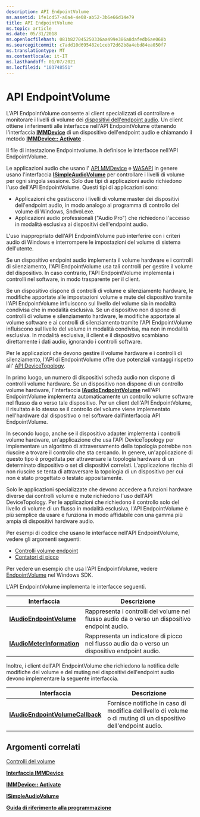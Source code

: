 ```yaml
---
description: API EndpointVolume
ms.assetid: 1fe1cd57-a0a4-4e08-ab52-3b6e66d14e79
title: API EndpointVolume
ms.topic: article
ms.date: 05/31/2018
ms.openlocfilehash: 081b827045250336aa499e386a8dafedb6ae068b
ms.sourcegitcommit: c7add10d695482e1ceb72d62b8a4ebd84ea050f7
ms.translationtype: MT
ms.contentlocale: it-IT
ms.lasthandoff: 01/07/2021
ms.locfileid: "103748551"
---
```

# <a name="endpointvolume-api"></a>API EndpointVolume

L'API EndpointVolume consente ai client specializzati di controllare e monitorare i livelli di volume dei [dispositivi dell'endpoint audio](audio-endpoint-devices.md). Un client ottiene i riferimenti alle interfacce nell'API EndpointVolume ottenendo l'interfaccia [**IMMDevice**](/windows/desktop/api/Mmdeviceapi/nn-mmdeviceapi-immdevice) di un dispositivo dell'endpoint audio e chiamando il metodo [**IMMDevice:: Activate**](/windows/desktop/api/Mmdeviceapi/nf-mmdeviceapi-immdevice-activate) .

Il file di intestazione Endpointvolume. h definisce le interfacce nell'API EndpointVolume.

Le applicazioni audio che usano l' [API MMDevice](mmdevice-api.md) e [WASAPI](wasapi.md) in genere usano l'interfaccia [**ISimpleAudioVolume**](/windows/desktop/api/Audioclient/nn-audioclient-isimpleaudiovolume) per controllare i livelli di volume per ogni singola sessione. Solo due tipi di applicazioni audio richiedono l'uso dell'API EndpointVolume. Questi tipi di applicazioni sono:

-   Applicazioni che gestiscono i livelli di volume master dei dispositivi dell'endpoint audio, in modo analogo al programma di controllo del volume di Windows, Sndvol.exe.
-   Applicazioni audio professionali ("Audio Pro") che richiedono l'accesso in modalità esclusiva ai dispositivi dell'endpoint audio.

L'uso inappropriato dell'API EndpointVolume può interferire con i criteri audio di Windows e interrompere le impostazioni del volume di sistema dell'utente.

Se un dispositivo endpoint audio implementa il volume hardware e i controlli di silenziamento, l'API EndpointVolume usa tali controlli per gestire il volume del dispositivo. In caso contrario, l'API EndpointVolume implementa i controlli nel software, in modo trasparente per il client.

Se un dispositivo dispone di controlli di volume e silenziamento hardware, le modifiche apportate alle impostazioni volume e mute del dispositivo tramite l'API EndpointVolume influiscono sul livello del volume sia in modalità condivisa che in modalità esclusiva. Se un dispositivo non dispone di controlli di volume e silenziamento hardware, le modifiche apportate al volume software e ai controlli di silenziamento tramite l'API EndpointVolume influiscono sul livello del volume in modalità condivisa, ma non in modalità esclusiva. In modalità esclusiva, il client e il dispositivo scambiano direttamente i dati audio, ignorando i controlli software.

Per le applicazioni che devono gestire il volume hardware e i controlli di silenziamento, l'API di EndpointVolume offre due potenziali vantaggi rispetto all' [API DeviceTopology](devicetopology-api.md).

In primo luogo, un numero di dispositivi scheda audio non dispone di controlli volume hardware. Se un dispositivo non dispone di un controllo volume hardware, l'interfaccia [**IAudioEndpointVolume**](/windows/desktop/api/Endpointvolume/nn-endpointvolume-iaudioendpointvolume) nell'API EndpointVolume implementa automaticamente un controllo volume software nel flusso da o verso tale dispositivo. Per un client dell'API EndpointVolume, il risultato è lo stesso se il controllo del volume viene implementato nell'hardware dal dispositivo o nel software dall'interfaccia API EndpointVolume.

In secondo luogo, anche se il dispositivo adapter implementa i controlli volume hardware, un'applicazione che usa l'API DeviceTopology per implementare un algoritmo di attraversamento della topologia potrebbe non riuscire a trovare il controllo che sta cercando. In genere, un'applicazione di questo tipo è progettata per attraversare la topologia hardware di un determinato dispositivo o set di dispositivi correlati. L'applicazione rischia di non riuscire se tenta di attraversare la topologia di un dispositivo per cui non è stato progettato o testato appositamente.

Solo le applicazioni specializzate che devono accedere a funzioni hardware diverse dai controlli volume e mute richiedono l'uso dell'API DeviceTopology. Per le applicazioni che richiedono il controllo solo del livello di volume di un flusso in modalità esclusiva, l'API EndpointVolume è più semplice da usare e funziona in modo affidabile con una gamma più ampia di dispositivi hardware audio.

Per esempi di codice che usano le interfacce nell'API EndpointVolume, vedere gli argomenti seguenti:

-   [Controlli volume endpoint](endpoint-volume-controls.md)
-   [Contatori di picco](peak-meters.md)

Per vedere un esempio che usa l'API EndpointVolume, vedere [EndpointVolume](endpointvolume.md) nel Windows SDK.

L'API EndpointVolume implementa le interfacce seguenti.



| Interfaccia                                                | Descrizione                                                                             |
|----------------------------------------------------------|-----------------------------------------------------------------------------------------|
| [**IAudioEndpointVolume**](/windows/desktop/api/Endpointvolume/nn-endpointvolume-iaudioendpointvolume)     | Rappresenta i controlli del volume nel flusso audio da o verso un dispositivo endpoint audio. |
| [**IAudioMeterInformation**](/windows/desktop/api/Endpointvolume/nn-endpointvolume-iaudiometerinformation) | Rappresenta un indicatore di picco nel flusso audio da o verso un dispositivo endpoint audio.        |



 

Inoltre, i client dell'API EndpointVolume che richiedono la notifica delle modifiche del volume e del muting nei dispositivi dell'endpoint audio devono implementare la seguente interfaccia.



| Interfaccia                                                            | Descrizione                                                                                       |
|----------------------------------------------------------------------|---------------------------------------------------------------------------------------------------|
| [**IAudioEndpointVolumeCallback**](/windows/desktop/api/Endpointvolume/nn-endpointvolume-iaudioendpointvolumecallback) | Fornisce notifiche in caso di modifica del livello di volume o di muting di un dispositivo dell'endpoint audio. |



 

## <a name="related-topics"></a>Argomenti correlati

<dl> <dt>

[Controlli del volume](volume-controls.md)
</dt> <dt>

[**Interfaccia IMMDevice**](/windows/desktop/api/Mmdeviceapi/nn-mmdeviceapi-immdevice)
</dt> <dt>

[**IMMDevice:: Activate**](/windows/desktop/api/Mmdeviceapi/nf-mmdeviceapi-immdevice-activate)
</dt> <dt>

[**ISimpleAudioVolume**](/windows/desktop/api/Audioclient/nn-audioclient-isimpleaudiovolume)
</dt> <dt>

[**Guida di riferimento alla programmazione**](programming-reference.md)
</dt> </dl>

 

 



